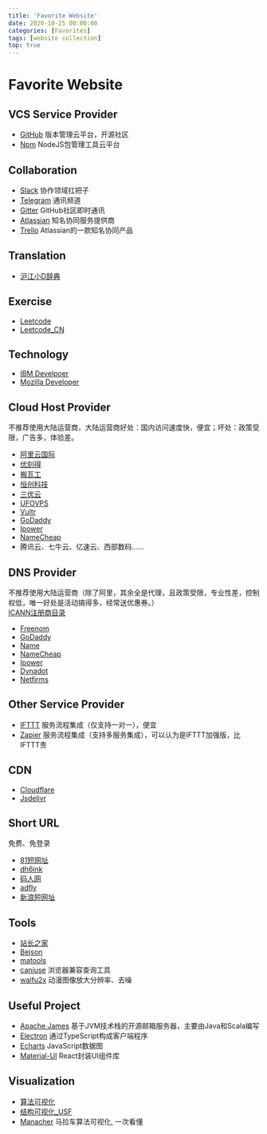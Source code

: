 ```yaml
---
title: 'Favorite Website'
date: 2020-10-25 00:00:00
categories: [Favorites]
tags: [website collection]
top: true
---
```

# Favorite Website

## VCS Service Provider
+ [GitHub](https://github.com) 版本管理云平台，开源社区
+ [Npm](https://npmjs.com) NodeJS包管理工具云平台

## Collaboration
+ [Slack](https://slack.com) 协作领域扛把子
+ [Telegram](https://telegram.org) 通讯频道
+ [Gitter](https://gitter.im) GitHub社区即时通讯
+ [Atlassian](https://atlassian.com) 知名协同服务提供商
+ [Trello](https://trello.com) Atlassian的一款知名协同产品

## Translation
+ [沪江小D辞典](https://dict.hjenglish.com)

## Exercise
+ [Leetcode](https://leetcode.com)
+ [Leetcode_CN](https://leetcode-cn.com)

## Technology
+ [IBM Develpoer](https://developer.ibm.com)
+ [Mozilla Developer](https://developer.mozilla.org)

## Cloud Host Provider
不推荐使用大陆运营商，大陆运营商好处：国内访问速度快，便宜；坏处：政策受限，广告多，体验差。
+ [阿里云国际](https://www.alibabacloud.com)
+ [优刻得](https://www.ucloud.cn)
+ [搬瓦工](https://bwh88.net)
+ [恒创科技](https://www.henghost.com)
+ [三优云](https://uuuvps.com)
+ [UFOVPS](https://ufovps.com)
+ [Vultr](https://vultr.com)
+ [GoDaddy](https://godaddy.com)
+ [Ipower](https://www.ipower.com)
+ [NameCheap](https://namecheap.com)
+ 腾讯云、七牛云、亿速云、西部数码……

## DNS Provider
不推荐使用大陆运营商（除了阿里，其余全是代理，且政策受限，专业性差，控制权低，唯一好处是活动搞得多，经常送优惠券。）  
[ICANN注册商目录](https://www.icann.org/registrar-reports/accreditation-qualified-list.html)
+ [Freenom](https://freenom.com)
+ [GoDaddy](https://godaddy.com)
+ [Name](https://name.com)
+ [NameCheap](https://namecheap.com)
+ [Ipower](https://www.ipower.com)
+ [Dynadot](https://www.dynadot.com)
+ [Netfirms](https://www.netfirms.com)

## Other Service Provider
+ [IFTTT](https://ifttt.com) 服务流程集成（仅支持一对一），便宜
+ [Zapier](https://zapier.com) 服务流程集成（支持多服务集成），可以认为是IFTTT加强版，比IFTTT贵

## CDN
+ [Cloudflare](https://www.cloudflare.com)
+ [Jsdelivr](https://www.jsdelivr.com)

## Short URL
免费、免登录
+ [81短网址](http://www.dw81.cn)
+ [dh6ink](https://dh6.ink)
+ [码人网](http://mrw.so)
+ [adfly](https://adf.ly)
+ [新浪短网址](https://sina.lt)

## Tools
+ [站长之家](http://tool.chinaz.com)
+ [Bejson](http://www.bejson.com)
+ [matools](https://www.matools.com)
+ [caniuse](https://www.caniuse.com) 浏览器兼容查询工具
+ [waifu2x](http://waifu2x.udp.jp) 动漫图像放大分辨率、去噪

## Useful Project
+ [Apache James](http://james.apache.org) 基于JVM技术栈的开源邮箱服务器，主要由Java和Scala编写
+ [Electron](https://www.electronjs.org) 通过TypeScript构成客户端程序
+ [Echarts](https://echarts.apache.org) JavaScript数据图
+ [Material-UI](https://material-ui.com) React封装UI组件库

## Visualization
+ [算法可视化](https://algorithm-visualizer.org)
+ [结构可视化_USF](https://www.cs.usfca.edu/~galles/visualization/Algorithms.html)
+ [Manacher](http://manacher-viz.s3-website-us-east-1.amazonaws.com/#/) 马拉车算法可视化, 一次看懂

